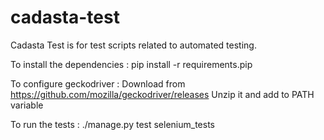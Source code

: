 # cadasta-test
Cadasta Test is for test scripts related to automated testing.

To install the dependencies :
	pip install -r requirements.pip

To configure geckodriver :
	Download from https://github.com/mozilla/geckodriver/releases
	Unzip it and add to PATH variable

To run the tests :
       ./manage.py test selenium_tests
